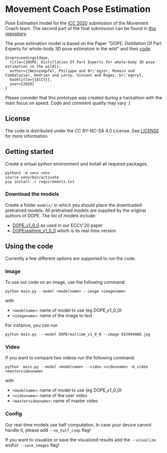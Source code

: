 # Movement Coach Pose Estimation

Pose Estimation model for the [ICC 2020](https://www.createchallenge.org/) submission of the Movement Coach team. The second part of the final submission can be found in [this repository](https://github.com/brunovollmer/icc_dope_server).

The pose estimation model is based on the Paper "DOPE: Distillation Of Part Experts for whole-body 3D pose estimation in the wild" and their [code](https://github.com/naver/dope).

```
@inproceedings{dope,
  title={{DOPE: Distillation Of Part Experts for whole-body 3D pose estimation in the wild}},
  author={{Weinzaepfel, Philippe and Br\'egier, Romain and Combaluzier, Hadrien and Leroy, Vincent and Rogez, Gr\'egory},
  booktitle={{ECCV}},
  year={2020}
}
```

Please consider that this prototype was created during a hackathon with the main focus on speed. Code and comment quality may vary :)

## License

The code is distributed under the CC BY-NC-SA 4.0 License. See [LICENSE](LICENSE) for more information.


## Getting started

Create a virtual python environment and install all required packages.
```
python3 -m venv venv
source venv/bin/activate
pip install -r requirements.txt
```

### Download the models

Create a folder `models/` in which you should place the downloaded pretrained models. All pretrained models are supplied by the original authors of DOPE.
The list of models include:
* [DOPE_v1_0_0](http://download.europe.naverlabs.com/ComputerVision/DOPE_models/DOPE_v1_0_0.pth.tgz) as used in our ECCV'20 paper
* [DOPErealtime_v1_0_0](http://download.europe.naverlabs.com/ComputerVision/DOPE_models/DOPErealtime_v1_0_0.pth.tgz) which is its real-time version

## Using the code

Currently a few different options are supported to run the code. 

### Image
To use our code on an image, use the following command:

```
python main.py --model <modelname> --image <imagename>
```

with
* `<modelname>`: name of model to use (eg DOPE_v1_0_0)
* `<imagename>`: name of the image to test

For instance, you can run
```
python main.py  --model DOPErealtime_v1_0_0 --image 015994080.jpg
```

### Video
If you want to compare two videos run the following command:

```
python  main.py --model <modelname> --video <videoname> -m_video <mastervideoname>
```
with
* `<modelname>`: name of model to use (eg DOPE_v1_0_0)
* `<videoname>`: name of the user video
* `<mastervideoname>`: name of master video

### Config

Our real-time models use half computation. In case your device cannot handle it, please add `--no_half_comp` flag!

If you want to visualize or save the visualized results add the `--visualize` and\or `--save_images` flag!


